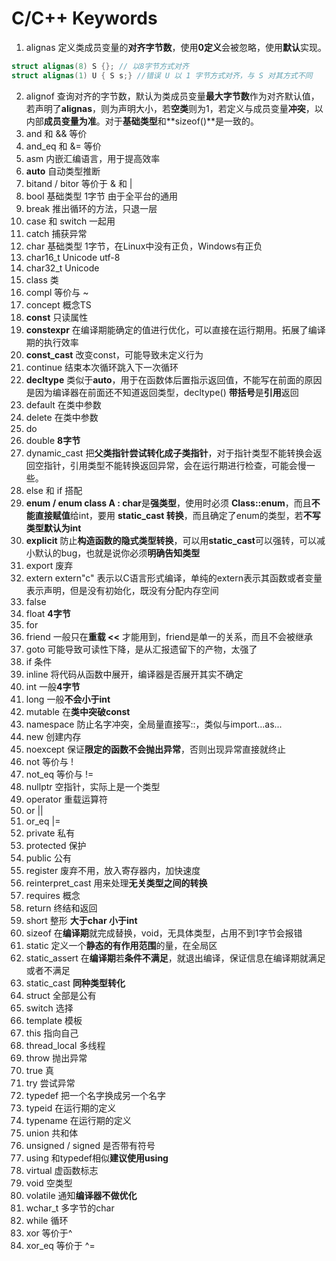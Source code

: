 























































































































































































































































































































































































































































































































































































































































































<!--
 * @Date: 2021-03-11 15:22:20
 * @Author: Mengsen Wang
 * @LastEditors: Mengsen Wang
 * @LastEditTime: 2021-03-15 11:14:47
 * @FilePath: \NoteBook\C_Cpp\Keywords.md
 * @Description: file content
-->
# C/C++ Keywords

1. alignas 定义类成员变量的**对齐字节数**，使用**0定义**会被忽略，使用**默认**实现。
```c++
struct alignas(8) S {}; // 以8字节方式对齐
struct alignas(1) U { S s;} //错误 U 以 1 字节方式对齐，与 S 对其方式不同
```
2. alignof 查询对齐的字节数，默认为类成员变量**最大字节数**作为对齐默认值，若声明了**alignas**，则为声明大小，若**空类**则为1，若定义与成员变量**冲突**，以内部**成员变量为准**。对于**基础类型**和**sizeof()**是一致的。
3. and 和 && 等价
4. and_eq 和 &= 等价
5. asm 内嵌汇编语言，用于提高效率
6. **auto** 自动类型推断
7. bitand / bitor 等价于 & 和 |
8. bool 基础类型 1字节 由于全平台的通用
9. break 推出循环的方法，只退一层
10. case 和 switch 一起用
11. catch 捕获异常
12. char 基础类型 1字节，在Linux中没有正负，Windows有正负
13. char16_t Unicode utf-8
14. char32_t Unicode
15. class 类
16. compl 等价与 ~
17. concept 概念TS
18. **const** 只读属性
19. **constexpr** 在编译期能确定的值进行优化，可以直接在运行期用。拓展了编译期的执行效率
20. **const_cast** 改变const，可能导致未定义行为
21. continue 结束本次循环跳入下一次循环
22. **decltype** 类似于**auto**，用于在函数体后置指示返回值，不能写在前面的原因是因为编译器在前面还不知道返回类型，decltype() **带括号**是**引用**返回
23. default 在类中参数
24. delete 在类中参数
25. do
26. double **8字节**
27. dynamic_cast 把**父类指针尝试转化成子类指针**，对于指针类型不能转换会返回空指针，引用类型不能转换返回异常，会在运行期进行检查，可能会慢一些。
28. else 和 if 搭配
29. **enum / enum class A : char**是**强类型**，使用时必须 **Class::enum**，而且**不能直接赋值**给int，要用 **static_cast 转换**，而且确定了enum的类型，若**不写类型默认为int**
30. **explicit** 防止**构造函数的隐式类型转换**，可以用**static_cast**可以强转，可以减小默认的bug，也就是说你必须**明确告知类型**
31. export 废弃
32. extern extern"c" 表示以C语言形式编译，单纯的extern表示其函数或者变量表示声明，但是没有初始化，既没有分配内存空间
33. false
34. float **4字节**
35. for
36. friend 一般只在**重载 <<** 才能用到，friend是单一的关系，而且不会被继承
37. goto 可能导致可读性下降，是从汇报遗留下的产物，太强了
38. if 条件
39. inline 将代码从函数中展开，编译器是否展开其实不确定
40. int 一般**4字节**
41. long 一般**不会小于int**
42. mutable 在**类中突破const**
43. namespace 防止名字冲突，全局量直接写::，类似与import...as...
44. new 创建内存
45. noexcept 保证**限定的函数不会抛出异常**，否则出现异常直接就终止
46. not 等价与 !
47. not_eq 等价与 !=
48. nullptr 空指针，实际上是一个类型
47. operator 重载运算符
48. or ||
49. or_eq |=
50. private 私有
51. protected 保护
52. public 公有
53. register 废弃不用，放入寄存器内，加快速度
54. reinterpret_cast 用来处理**无关类型之间的转换**
55. requires 概念
56. return 终结和返回
57. short 整形 **大于char 小于int**
58. sizeof 在**编译期**就完成替换，void，无具体类型，占用不到1字节会报错
59. static 定义一个**静态的有作用范围**的量，在全局区
60. static_assert 在**编译期**若**条件不满足**，就退出编译，保证信息在编译期就满足或者不满足
61. static_cast **同种类型转化**
62. struct 全部是公有
63. switch 选择
64. template 模板
65. this 指向自己
66. thread_local 多线程
67. throw 抛出异常
68. true 真
69. try 尝试异常
70. typedef 把一个名字换成另一个名字
71. typeid 在运行期的定义
72. typename 在运行期的定义
73. union 共和体
74. unsigned / signed 是否带有符号
75. using 和typedef相似**建议使用using**
76. virtual 虚函数标志
77. void 空类型
78. volatile 通知**编译器不做优化**
79. wchar_t 多字节的char
80. while 循环
80. xor 等价于^
81. xor_eq 等价于 ^=















































































































































































































































































































































































































































































































































































































































































































































































































































































































































































































































































































































































































































































































































































